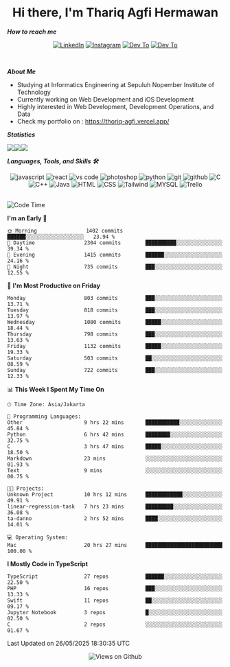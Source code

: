 <div align="center">
  <h1>Hi there, I'm Thariq Agfi Hermawan</h1>
</div>


***How to reach me***
<p align='center'>
   <a href="https://www.linkedin.com/in/thariqagfihermawan" target="_blank"><img src="https://img.shields.io/badge/LinkedIn-0077B5?style=for-the-badge&logo=linkedin&logoColor=white" alt="LinkedIn"></a>
   <a href="https://www.instagram.com/thoriqagfi" target="_blank"><img src="https://img.shields.io/badge/Instagram-E4405F?style=for-the-badge&logo=instagram&logoColor=white" alt="Instagram"></a>
   <a href="https://medium.com/@thoriq.aghfi60" target="_blank"><img src="https://img.shields.io/badge/Medium-12100E?style=for-the-badge&logo=medium&logoColor=white" alt="Dev To"></a>
   <a href="https://linktr.ee/thoriqagfi" target="_blank"><img src="https://img.shields.io/badge/linktree-1de9b6?style=for-the-badge&logo=linktree&logoColor=white" alt="Dev To"></a>
</p>

<br>

***About Me***
- Studying at Informatics Engineering at Sepuluh Nopember Institute of Technology
- Currently working on Web Development and iOS Development
- Highly interested in Web Development, Development Operations, and Data
- Check my portfolio on : https://thoriq-agfi.vercel.app/

***Statistics***

<!-- [![GitHub Streak](http://github-readme-streak-stats.herokuapp.com?user=thoriqagfi&theme=dark)](https://git.io/streak-stats) -->

<div align="center">
  <div style="display: flex;">
    <img src="http://github-readme-streak-stats.herokuapp.com?user=thoriqagfi&theme=chartreuse-dark"/>
    <img src="https://github-readme-stats.vercel.app/api/top-langs/?username=thoriqagfi&layout=compact&&theme=chartreuse-dark&langs_count=8)](https://github.com/thoriqagfi"/>
    <img src="https://github-readme-stats.vercel.app/api?username=thoriqagfi&show_icons=true&theme=chartreuse-dark"/>
  </div>
</div>

<!-- [![Top Langs](https://github-readme-stats.vercel.app/api/top-langs/?username=thoriqagfi&layout=compact&&theme=chartreuse-dark&langs_count=8)](https://github.com/thoriqagfi)
< ![Agfi's GitHub stats](https://github-readme-stats.vercel.app/api?username=thoriqagfi&show_icons=true&theme=chartreuse-dark) -->

***Languages, Tools, and Skills 🛠***

  <div align="center">
    <img src="https://img.shields.io/badge/JavaScript-F7DF1E?style=for-the-badge&logo=javascript&logoColor=black" alt="javascript" />
    <img src="https://img.shields.io/badge/React-61DAFB?style=for-the-badge&logo=react&logoColor=black" alt="react" />
    <img src="https://img.shields.io/badge/vs%20code-007ACC?style=for-the-badge&logo=visual%20studio%20code&logoColor=white" alt="vs code" />
    <img src="https://img.shields.io/badge/adobe%20photoshop-31A8FF?style=for-the-badge&logo=adobe%20photoshop&logoColor=white" alt="photoshop" />
    <img src="https://img.shields.io/badge/python-3776AB?style=for-the-badge&logo=python&logoColor=white" alt="python" />
    <img src="https://img.shields.io/badge/Git-F05032?style=for-the-badge&logo=git&logoColor=white" alt="git" />
    <img src="https://img.shields.io/badge/GitHub-100000?style=for-the-badge&logo=github&logoColor=white" alt="github" />
    <img src="https://img.shields.io/badge/c-%2300599C.svg?style=for-the-badge&logo=c&logoColor=white" alt="C" />
    <img src="https://img.shields.io/badge/c++-%2300599C.svg?style=for-the-badge&logo=c%2B%2B&logoColor=white" alt="C++" />
    <img src="https://img.shields.io/badge/Java-ED8B00?style=for-the-badge&logo=java&logoColor=white" alt="Java"/>
    <img src="https://img.shields.io/badge/HTML5-E34F26?style=for-the-badge&logo=html5&logoColor=white" alt="HTML" />
    <img src="https://img.shields.io/badge/CSS-239120?&style=for-the-badge&logo=css3&logoColor=white" alt ="CSS" />
    <img src="https://img.shields.io/badge/tailwindcss-%2338B2AC.svg?style=for-the-badge&logo=tailwind-css&logoColor=white" alt="Tailwind" />
    <img src="https://img.shields.io/badge/MySQL-00000F?style=for-the-badge&logo=mysql&logoColor=white" alt="MYSQL" />
    <img src="https://img.shields.io/badge/Trello-%23026AA7.svg?style=for-the-badge&logo=Trello&logoColor=white" alt="Trello" />
  </div><br>

<!--START_SECTION:waka-->
![Code Time](http://img.shields.io/badge/Code%20Time-1%2C106%20hrs%2020%20mins-blue)

**I'm an Early 🐤** 

```text
🌞 Morning                1402 commits        ██████░░░░░░░░░░░░░░░░░░░   23.94 % 
🌆 Daytime                2304 commits        ██████████░░░░░░░░░░░░░░░   39.34 % 
🌃 Evening                1415 commits        ██████░░░░░░░░░░░░░░░░░░░   24.16 % 
🌙 Night                  735 commits         ███░░░░░░░░░░░░░░░░░░░░░░   12.55 % 
```
📅 **I'm Most Productive on Friday** 

```text
Monday                   803 commits         ███░░░░░░░░░░░░░░░░░░░░░░   13.71 % 
Tuesday                  818 commits         ███░░░░░░░░░░░░░░░░░░░░░░   13.97 % 
Wednesday                1080 commits        █████░░░░░░░░░░░░░░░░░░░░   18.44 % 
Thursday                 798 commits         ███░░░░░░░░░░░░░░░░░░░░░░   13.63 % 
Friday                   1132 commits        █████░░░░░░░░░░░░░░░░░░░░   19.33 % 
Saturday                 503 commits         ██░░░░░░░░░░░░░░░░░░░░░░░   08.59 % 
Sunday                   722 commits         ███░░░░░░░░░░░░░░░░░░░░░░   12.33 % 
```


📊 **This Week I Spent My Time On** 

```text
🕑︎ Time Zone: Asia/Jakarta

💬 Programming Languages: 
Other                    9 hrs 22 mins       ███████████░░░░░░░░░░░░░░   45.84 % 
Python                   6 hrs 42 mins       ████████░░░░░░░░░░░░░░░░░   32.75 % 
C                        3 hrs 47 mins       █████░░░░░░░░░░░░░░░░░░░░   18.50 % 
Markdown                 23 mins             ░░░░░░░░░░░░░░░░░░░░░░░░░   01.93 % 
Text                     9 mins              ░░░░░░░░░░░░░░░░░░░░░░░░░   00.75 % 

🐱‍💻 Projects: 
Unknown Project          10 hrs 12 mins      ████████████░░░░░░░░░░░░░   49.91 % 
linear-regression-task   7 hrs 23 mins       █████████░░░░░░░░░░░░░░░░   36.08 % 
ta-danno                 2 hrs 52 mins       ████░░░░░░░░░░░░░░░░░░░░░   14.01 % 

💻 Operating System: 
Mac                      20 hrs 27 mins      █████████████████████████   100.00 % 
```

**I Mostly Code in TypeScript** 

```text
TypeScript               27 repos            ██████░░░░░░░░░░░░░░░░░░░   22.50 % 
PHP                      16 repos            ███░░░░░░░░░░░░░░░░░░░░░░   13.33 % 
Swift                    11 repos            ██░░░░░░░░░░░░░░░░░░░░░░░   09.17 % 
Jupyter Notebook         3 repos             █░░░░░░░░░░░░░░░░░░░░░░░░   02.50 % 
C                        2 repos             ░░░░░░░░░░░░░░░░░░░░░░░░░   01.67 % 
```




 Last Updated on 26/05/2025 18:30:35 UTC
<!--END_SECTION:waka-->

<div align="center">
<img src="https://komarev.com/ghpvc/?username=thoriqagfi&color=blue" alt="Views on Github" />
</div>
